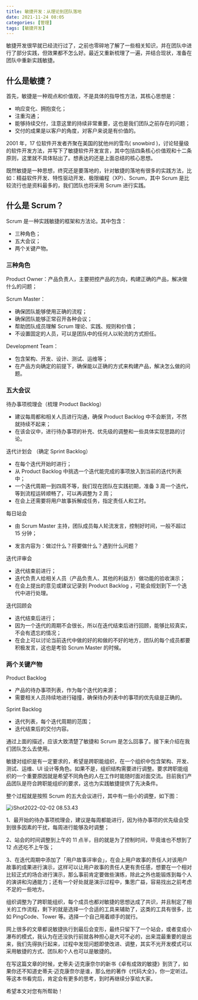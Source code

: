 ```yaml
---
title: 敏捷开发：从理论到团队落地
date: 2021-11-24 08:05
categories: [管理]
tags: [敏捷开发]
---
```


敏捷开发很早就已经流行过了，之前也零碎地了解了一些相关知识，并在团队中进行了部分实践，但效果都不怎么好。最近又重新梳理了一遍，并结合现状，准备在团队中重新实践敏捷。

<!--more-->

## 什么是敏捷？

首先，敏捷是一种观点和价值观，不是具体的指导性方法，其核心思想是：

- 响应变化、拥抱变化；
- 注重沟通；
- 能够持续交付，注意这里的持续非常重要，这也是我们团队之前存在的问题；
- 交付的成果是以客户的角度，对客户来说是有价值的。

2001 年，17 位软件开发者齐聚在美国的犹他州的雪鸟( snowbird )，讨论轻量级的软件开发方法，并写下了敏捷软件开发宣言，其中包括四条核心价值观和十二条原则，这里就不具体贴出了。想表达的还是上面总结的核心思想。

既然敏捷是一种思想，终究还是要落地的，针对敏捷的落地有很多的实践方法，比如：精益软件开发、特性驱动开发、极限编程（XP）、Scrum，其中 Scrum 是比较流行也是资料最多的，我们团队也将采用 Scrum 进行实践。

## 什么是 Scrum？

Scrum 是一种实践敏捷的框架和方法论。其中包含：

- 三种角色；
- 五大会议；
- 两个关键产物。

### 三种角色

Product Owner：产品负责人，主要把控产品的方向，构建正确的产品，解决做什么的问题；

Scrum Master：

- 确保团队能够使用正确的流程；
- 确保团队能够正常召开各种会议；
- 帮助团队成员理解 Scrum 理论、实践、规则和价值；
- 不设置固定的人员，可以是团队中的任何人以轮流的方式担任。

Development Team：

- 包含架构、开发、设计、测试、运维等；
- 在产品方向确定的前提下，确保能以正确的方式来构建产品，解决怎么做的问题。

### 五大会议

待办事项梳理会（梳理 Product Backlog）

- 建议每周都和相关人员进行沟通，确保 Product Backlog 中不会断货，不然就持续不起来；
- 在该会议中，进行待办事项的补充、优先级的调整和一些具体实现思路的讨论。

迭代计划会 （确定 Sprint Backlog）

- 在每个迭代开始时进行；
- 从 Product Backlog 中挑选一个迭代能完成的事项放入到当前的迭代列表中；
- 一个迭代周期一到四周不等，我们现在团队在实践初期，准备 3 周一个迭代，等到流程运转顺畅了，可以再调整为 2 周；
- 在会上还需要将用户故事拆解成任务，指定责任人和工时。

每日站会

- 由 Scrum Master 主持，团队成员每人轮流发言，控制好时间，一般不超过 15 分钟；

- 发言内容为：做过什么？将要做什么？遇到什么问题？

  

迭代评审会

- 迭代结束前进行；
- 迭代负责人给相关人员（产品负责人、其他的利益方）做功能的验收演示；
- 在会上提出的意见或建议记录到 Product Backlog ，可能会规划到下一个迭代中进行处理。

迭代回顾会

- 迭代结束后进行；
- 因为一个迭代的周期不会很长，所以在迭代结束后进行回顾，能够比较真实，不会有遗忘的情况；
- 在会上可以讨论当前迭代中做的好的和做的不好的地方，团队的每个成员都要积极发言，这也是考验  Scrum Master 的时候。

### 两个关键产物

Product Backlog

- 产品的待办事项列表，作为每个迭代的来源；
- 需要相关人员持续地进行碰撞，确保待办列表中的事项的优先级是正确的。

Sprint Backlog

- 迭代列表，每个迭代周期的范围；
- 迭代结束后的交付内容。

通过上面的描述，应该大致清楚了敏捷和 Scrum 是怎么回事了。接下来介绍在我们团队怎么去使用。

敏捷对组织是有一定要求的，希望是跨职能组织，在一个组织中包含架构、开发、测试、运维、UI 设计等角色。如果不是，组织结构需要进行调整。要求跨职能组织的一个重要原因就是希望不同角色的人在工作时能随时面对面交流。目前我们产品团队是符合跨职能组织的要求，这也为实践敏捷提供了先决条件。

整个过程就是按照 Scrum 的五大会议进行，其中有一些小的调整，如下图：

![iShot2022-02-02 08.53.43](https://cdn.jsdelivr.net/gh/oec2003/hblog-images/img/202202020853579.jpg)

1、最开始的待办事项梳理会，建议是每周都能进行，因为待办事项的优先级会受到很多因素的干扰，每周进行能够及时调整；

2、站会的时间调整到上午的 11 点半，目的就是为了控制时间，毕竟谁也不想到了 12 点还吃不上午饭；

3、在迭代周期中添加了「用户故事评审会」，在会上用户故事的责任人对该用户故事的成果进行演示，这样可以让用户故事的责任人更有责任感，想要在一个相对比较正式的场合进行演示，那么事前肯定要做些演练，除此之外也能锻炼到每个人的演讲和沟通能力；还有一个好处就是演示过程中，集思广益，容易找出之前考虑不足的一些地方。

组织调整为了跨职能组织，每个成员也都对敏捷的思想达成了共识，并且制定了相关的工作流程，剩下的就是选择一个合适的工具来辅助了，这类的工具有很多，比如 PingCode、Tower 等。选择一个自己用着顺手的就行。

网上很多的文章都说敏捷执行到最后会变形，最终只留下了一个站会，或者变成小瀑布的模式，我认为在还没执行前就各种担心是大可不必的，出来混最重要的是出来，我们先得执行起来，过程中发现问题即使改进、调整，其实不光开发模式可以采用敏捷的方式、团队和个人也可以是敏捷的。

在写这篇文章的时候，史蒂夫·迈克康奈尔的新书《卓有成效的敏捷》到货了，如果你还不知道史蒂夫·迈克康奈尔是谁，那么他的著作《代码大全》，你一定听过。等这本书看完后，肯定会有更多的思考，到时再继续分享给大家。

希望本文对您有所帮助！
